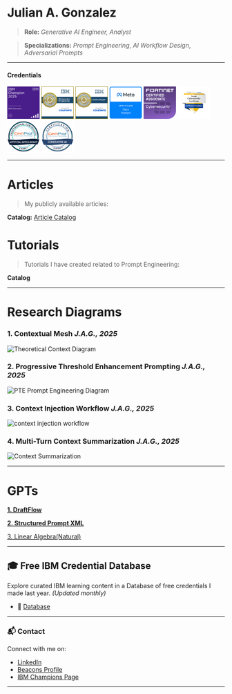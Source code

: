 # Julian A. Gonzalez
>**Role:**
*Generative AI Engineer, Analyst*  

>**Specializations:** 
*Prompt Engineering*, *AI Workflow Design*, *Adversarial Prompts*

---
#### **Credentials**
<p align="left">
  <img src="https://raw.githubusercontent.com/Jewelzufo/.github.io/main/champion%20badge.png" alt="IBM Champion 2025" width="75"/>
   <img src="https://github.com/Jewelzufo/.github.io/blob/main/genai%20engineering.png" alt="GenAI Engineering" width="75"/>
     <img src="https://github.com/Jewelzufo/.github.io/blob/main/ibm-ai-developer-professional-certificate.png" alt="IBM AI Developer Professional Certificate" width="75"/>
       <img src="https://github.com/Jewelzufo/.github.io/blob/main/meta%20data%20analyst.png" alt="Meta Data Analyst" width="75"/>
                <img src="https://github.com/Jewelzufo/.github.io/blob/main/fortinet%20fca.png" alt ="Fortinet Certified Associate" width="75"/>
          <img src="https://github.com/Jewelzufo/.github.io/blob/main/google%20cybersecurity.png" alt="Google Cybersecurity" width="75"/>
           <img src="https://github.com/Jewelzufo/.github.io/blob/main/AI%20cert.png" alt="Artificial Intelligence Professional Certification" width="75"/>
             <img src="https://github.com/Jewelzufo/.github.io/blob/main/genai%20cert.png" alt="Generative AI Certification" width="75"/>
</p>




---

# Articles

>My publicly available articles:


**Catalog:**
[Article Catalog](Article-Iterative-AI-Workflows.md)


# Tutorials

>Tutorials I have created related to Prompt Engineering: 

**Catalog**


---

# Research Diagrams

### 1. Contextual Mesh *J.A.G., 2025*

<img src="https://media.licdn.com/dms/image/v2/D4E22AQHkbwoRwhuDNw/feedshare-shrink_800/B4EZcZn7veHYAg-/0/1748481589215?e=1753920000&v=beta&t=tLyhMXjeWsMDoPIDLVt7OHA-CQ57veAvlqEfeodwuHU" alt="Theoretical Context Diagram" height="500" width="600"/>


### 2. Progressive Threshold Enhancement Prompting *J.A.G., 2025*

<img src="https://media.licdn.com/dms/image/v2/D4E22AQGt-5vHip1XgQ/feedshare-shrink_1280/B4EZcrwbtZG4Ao-/0/1748785807444?e=1753920000&v=beta&t=T-eEH-KhRlVWzUvgel9bEZoZqQsBZKoHm94sYUD6INU" alt="PTE Prompt Engineering Diagram" height="300" width="550"/>


### 3. Context Injection Workflow *J.A.G., 2025*

<img src="https://media.licdn.com/dms/image/v2/D4E22AQFi6YWCVNQFnQ/feedshare-shrink_1280/B4EZeOzWTWG4Ak-/0/1750447517136?e=1753920000&v=beta&t=u6kDUACfDNBpTVOf8iVQKAAPtAUWPZS16MYIKlCjRpY" alt="context injection workflow" height="550" width="400"/>

### 4. Multi-Turn Context Summarization *J.A.G., 2025*

<img src="https://media.licdn.com/dms/image/v2/D4E22AQGtl7HC_toKmg/feedshare-shrink_1280/B4EZb7W6BtHkAk-/0/1747973809314?e=1753920000&v=beta&t=znMweiLwR0y5bErjQtkQg9ava4biSRkWSo12Hj1zrsk" alt="Context Summarization" height="500" width="500"/>


---
 
# GPTs

[**1. DraftFlow**](https://chatgpt.com/g/g-67e55cb350308191a8c14eed1e7402ce-draftflow)

[**2. Structured Prompt XML**](https://chatgpt.com/g/g-TjgerVlXj-structured-prompt-xml)

[3. Linear Algebra(Natural)](https://chatgpt.com/g/g-TjgerVlXj-structured-prompt-xml)




---

## 🎓 Free IBM Credential Database

Explore curated IBM learning content in a Database of free credentials I made last year. *(Updated monthly)*

- 📘 [Database](https://freeibmlearning.notion.site/1883dd4caa4080d9b590eee183db52c1?v=1903dd4caa40802e99dd000c7073bb17)


---

### 📬 Contact

Connect with me on:
- [LinkedIn](https://www.linkedin.com/in/julian-g-7b533129a/)
- [Beacons Profile](https://www.beacons.ai/julian.gonzalez)
- [IBM Champions Page](https://community.ibm.com/community/user//expert/juliangonzalez)

---

